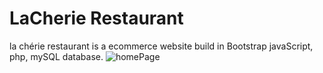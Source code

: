 # LaCherie Restaurant
la chérie restaurant is a ecommerce website build in Bootstrap javaScript, php, mySQL database.
![homePage](https://user-images.githubusercontent.com/62242523/102586652-841d6580-4145-11eb-9091-50f685429b58.jpg)

